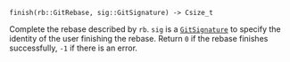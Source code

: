 ```
finish(rb::GitRebase, sig::GitSignature) -> Csize_t
```

Complete the rebase described by `rb`. `sig` is a [`GitSignature`](@ref) to specify the identity of the user finishing the rebase. Return `0` if the rebase finishes successfully, `-1` if there is an error.
